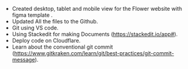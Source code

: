 - Created desktop, tablet and mobile view for the Flower website with figma template .
- Updated All the files to the Github.
- Git using VS code.
- Using Stackedit for making Documents (https://stackedit.io/app#).
- Deploy code on Cloudflare.
- Learn about the conventional git commit (https://www.gitkraken.com/learn/git/best-practices/git-commit-message).
